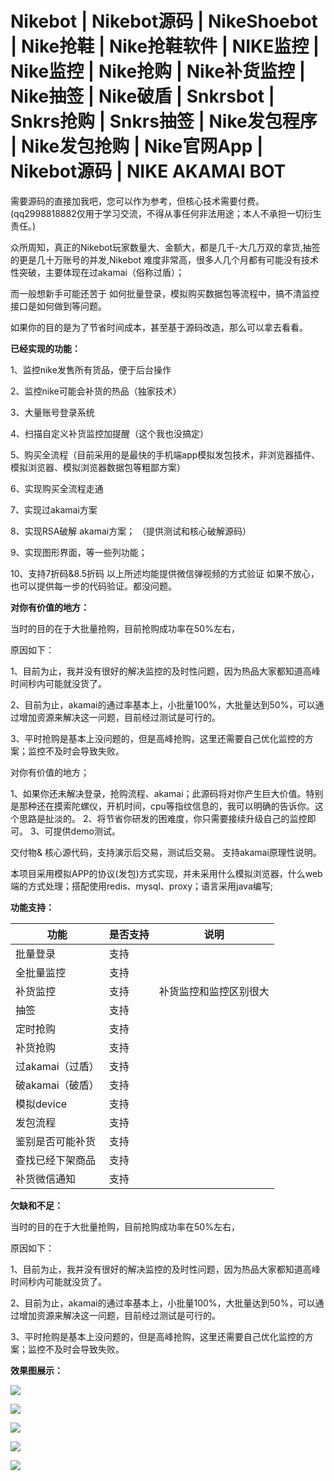 # Nikebot | Nikebot源码 | NikeShoebot | Nike抢鞋 | Nike抢鞋软件 | NIKE监控 | Nike监控 | Nike抢购 | Nike补货监控 | Nike抽签 | Nike破盾 | Snkrsbot | Snkrs抢购 | Snkrs抽签 | Nike发包程序 | Nike发包抢购 | Nike官网App | Nikebot源码 | NIKE AKAMAI BOT

需要源码的直接加我吧，您可以作为参考，但核心技术需要付费。(qq2998818882仅用于学习交流，不得从事任何非法用途；本人不承担一切衍生责任。)


众所周知，真正的Nikebot玩家数量大、金额大，都是几千-大几万双的拿货,抽签的更是几十万账号的并发,Nikebot 难度非常高，很多人几个月都有可能没有技术性突破，主要体现在过akamai（俗称过盾）；

而一般想新手可能还苦于 如何批量登录，模拟购买数据包等流程中，搞不清监控接口是如何做到等问题。

如果你的目的是为了节省时间成本，甚至基于源码改造，那么可以拿去看看。

**已经实现的功能：**

1、监控nike发售所有货品，便于后台操作

2、监控nike可能会补货的热品（独家技术）

3、大量账号登录系统

4、扫描自定义补货监控加提醒（这个我也没搞定）

5、购买全流程（目前采用的是最快的手机端app模拟发包技术，非浏览器插件、模拟浏览器、模拟浏览器数据包等粗鄙方案）

6、实现购买全流程走通

7、实现过akamai方案

8、实现RSA破解 akamai方案； （提供测试和核心破解源码）

9、实现图形界面，等一些列功能；

10、支持7折码&8.5折码 以上所述均能提供微信弹视频的方式验证 如果不放心，也可以提供每一步的代码验证。都没问题。



**对你有价值的地方：**

当时的目的在于大批量抢购，目前抢购成功率在50%左右，

原因如下：

1、目前为止，我并没有很好的解决监控的及时性问题，因为热品大家都知道高峰时间秒内可能就没货了。

2、目前为止，akamai的通过率基本上，小批量100%，大批量达到50%，可以通过增加资源来解决这一问题，目前经过测试是可行的。

3、平时抢购是基本上没问题的，但是高峰抢购，这里还需要自己优化监控的方案；监控不及时会导致失败。

对你有价值的地方；

1、如果你还未解决登录，抢购流程、akamai；此源码将对你产生巨大价值。特别是那种还在摸索陀螺仪，开机时间，cpu等指纹信息的，我可以明确的告诉你。这个思路是扯淡的。 2、将节省你研发的困难度，你只需要接续升级自己的监控即可。 3、可提供demo测试。

交付物& 核心源代码，支持演示后交易，测试后交易。 支持akamai原理性说明。

 本项目采用模拟APP的协议(发包)方式实现，并未采用什么模拟浏览器，什么web端的方式处理；搭配使用redis、mysql、proxy；语言采用java编写;

**功能支持：**

| 功能             | 是否支持 | 说明                   |
| ---------------- | -------- | ---------------------- |
| 批量登录         | 支持     |                        |
| 全批量监控       | 支持     |                        |
| 补货监控         | 支持     | 补货监控和监控区别很大 |
| 抽签             | 支持     |                        |
| 定时抢购         | 支持     |                        |
| 补货抢购         | 支持     |                        |
| 过akamai（过盾） | 支持     |                        |
| 破akamai（破盾） | 支持     |                        |
| 模拟device       | 支持     |                        |
| 发包流程         | 支持     |                        |
| 鉴别是否可能补货 | 支持     |                        |
| 查找已经下架商品 | 支持     |                        |
| 补货微信通知     | 支持     |                        |

**欠缺和不足：**

当时的目的在于大批量抢购，目前抢购成功率在50%左右，

原因如下：

1、目前为止，我并没有很好的解决监控的及时性问题，因为热品大家都知道高峰时间秒内可能就没货了。

2、目前为止，akamai的通过率基本上，小批量100%，大批量达到50%，可以通过增加资源来解决这一问题，目前经过测试是可行的。

3、平时抢购是基本上没问题的，但是高峰抢购，这里还需要自己优化监控的方案；监控不及时会导致失败。

**效果图展示：**

![](https://s1.ax1x.com/2020/10/19/0vHAUA.jpg)

![](https://s1.ax1x.com/2020/10/19/0vHMDg.jpg)

![](https://s1.ax1x.com/2020/10/19/0vHt2V.jpg)

![](https://s1.ax1x.com/2020/10/19/0vHDa9.jpg)

![](https://s1.ax1x.com/2020/10/19/0vHyP1.jpg)
​	

